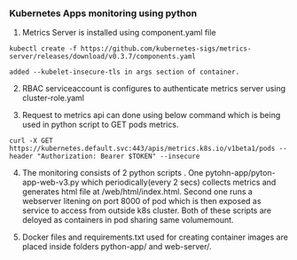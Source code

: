 ### Kubernetes Apps monitoring using python 

1. Metrics Server is installed using component.yaml file
```
kubectl create -f https://github.com/kubernetes-sigs/metrics-server/releases/download/v0.3.7/components.yaml

added --kubelet-insecure-tls in args section of container.

```

2.  RBAC serviceaccount  is configures to authenticate metrics server  using  cluster-role.yaml

3. Request to metrics api can done using below command which is being used in python script to GET pods metrics. 

```
curl -X GET https://kubernetes.default.svc:443/apis/metrics.k8s.io/v1beta1/pods --header "Authorization: Bearer $TOKEN" --insecure

```

4.  The monitoring consists of 2 python scripts . One pytohn-app/pyton-app-web-v3.py which periodically(every 2 secs) collects metrics and generates html file at /web/html/index.html. Second one runs a webserver litening on port 8000 of pod which is then exposed as service to access from outside k8s cluster. Both of these scripts are deloyed as containers in pod sharing same volumemount.
  

5. Docker files and requirements.txt  used for creating container images are placed inside folders python-app/ and web-server/.


